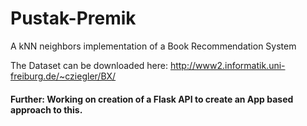 # Pustak-Premik
A kNN neighbors implementation of a Book Recommendation System

The Dataset can be downloaded here: http://www2.informatik.uni-freiburg.de/~cziegler/BX/

#### Further: Working on creation of a Flask API to create an App based approach to this.
